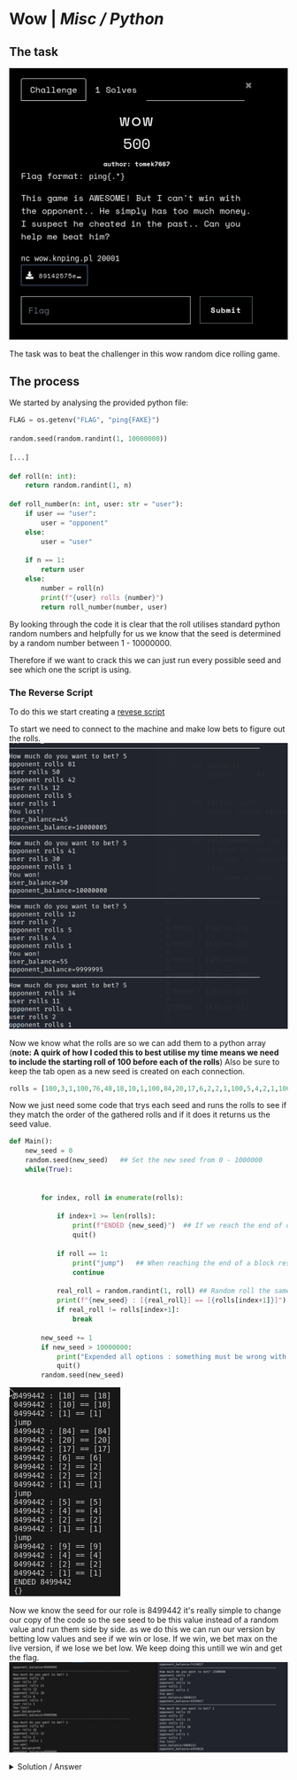 # Wow | *Misc / Python*

## The task
![task description](/ping_ctf_2023/wow/imgs/task_desc.png)

The task was to beat the challenger in this wow random dice rolling game.

## The process

We started by analysing the provided python file:

```python
FLAG = os.getenv("FLAG", "ping{FAKE}")

random.seed(random.randint(1, 10000000))

[...]

def roll(n: int):
    return random.randint(1, n)

def roll_number(n: int, user: str = "user"):
    if user == "user":
        user = "opponent"
    else:
        user = "user"

    if n == 1:
        return user
    else:
        number = roll(n)
        print(f"{user} rolls {number}")
        return roll_number(number, user)
```

By looking through the code it is clear that the roll utilises standard python random numbers and helpfully for us we know that the seed is determined by a random number between 1 - 10000000.

Therefore if we want to crack this we can just run every possible seed and see which one the script is using.

### The Reverse Script
To do this we start creating a [revese script](/ping_ctf_2023/wow/Task_files/random_exploit.py)

To start we need to connect to the machine and make low bets to figure out the rolls.
![info gathering with low bets](/ping_ctf_2023/wow/imgs/Info_Gathering.png)

Now we know what the rolls are so we can add them to a python array (**note: A quirk of how I coded this to best utilise my time means we need to include the starting roll of 100 before each of the rolls**) Also be sure to keep the tab open as a new seed is created on each connection.

```python
rolls = [100,3,1,100,76,48,18,10,1,100,84,20,17,6,2,2,1,100,5,4,2,1,100,9,4,2,1]
```

Now we just need some code that trys each seed and runs the rolls to see if they match the order of the gathered rolls and if it does it returns us the seed value.

```python
def Main():
    new_seed = 0
    random.seed(new_seed)   ## Set the new seed from 0 - 1000000
    while(True):         

            
        for index, roll in enumerate(rolls):
           
            if index+1 >= len(rolls):
                print(f"ENDED {new_seed}")  ## If we reach the end of our gathered info then thats our seed
                quit()

            if roll == 1:
                print("jump")   ## When reaching the end of a block reset for next one
                continue
            
            real_roll = random.randint(1, roll) ## Random roll the same way as the main code
            print(f"{new_seed} : [{real_roll}] == [{rolls[index+1]}]")
            if real_roll != rolls[index+1]:
                break
        
        new_seed += 1 
        if new_seed > 10000000:
            print("Expended all options : something must be wrong with inputs")
            quit()
        random.seed(new_seed)
```
![Crack the seed](/ping_ctf_2023/wow/imgs/Crack_seed.png)

Now we know the seed for our role is 8499442 it's really simple to change our copy of the code so the see seed to be this value instead of a random value and run them side by side. as we do this we can run our version by betting low values and see if we win or lose. If we win, we bet max on the live version, if we lose we bet low. We keep doing this untill we win and get the flag.
![Side by side](/ping_ctf_2023/wow/imgs/Side_by_Side.png)

<details>
  <summary>Solution / Answer</summary>

![screenshot of flag](/ping_ctf_2023/wow/imgs/Flag.png)

</details>